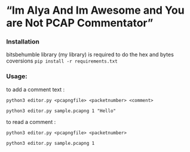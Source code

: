 # “Im Alya And Im Awesome and You are Not PCAP Commentator” 

### Installation
bitsbehumble library (my library) is required to do the hex and bytes coversions
```pip install -r requirements.txt```

### Usage:

to add a comment text  : 

```python3 editor.py <pcapngfile> <packetnumber> <comment>```

```python3 editor.py sample.pcapng 1 "Hello"```

to read a comment      : 

```python3 editor.py <pcapngfile> <packetnumber>```

```python3 editor.py sample.pcapng 1```

